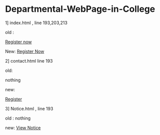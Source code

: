 # Departmental-WebPage-in-College
1] index.html , line 193,203,213


old :

 <a href="contact.html" class="btn btn-primary" data-animation-out="fadeOutRight" data-delay-out="5" data-duration-in=".3" data-animation-in="fadeInLeft" data-delay-in=".7">Register now</a>
 

New:
 <a href="https://docs.google.com/forms/d/e/1FAIpQLSdnWvlz4alS5SvJGSOG_JId2QJy8KekTF-yYoReAMcPL4UvbQ/viewform?usp=sf_link" class="btn btn-primary" data-animation-out="fadeOutDown" data-delay-out="5" data-duration-in=".3" data-animation-in="zoomIn" data-delay-in=".7">Register Now</a>


2] contact.html line 193


old:

nothing

new:

<a href="https://docs.google.com/forms/d/e/1FAIpQLSdnWvlz4alS5SvJGSOG_JId2QJy8KekTF-yYoReAMcPL4UvbQ/viewform?usp=sf_link" class="btn btn-primary" data-animation-out="fadeOutDown" data-delay-out="5" data-duration-in=".3" data-animation-in="zoomIn" data-delay-in=".7">Register</a>

3] Notice.html , line 193

old :
nothing

new:
<a href="https://docs.google.com/presentation/d/1X2ZDHfXZ0cfJNxxWE42ZpK9XWy_2dtRPh4gJxE8GYr4/edit?usp=sharing" class="btn btn-primary" data-animation-out="fadeOutDown" data-delay-out="5" data-duration-in=".3" data-animation-in="zoomIn" data-delay-in=".7">View Notice</a>
